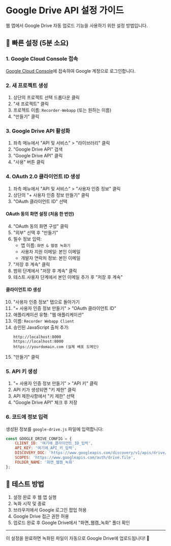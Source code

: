 # Google Drive API 설정 가이드

웹 앱에서 Google Drive 자동 업로드 기능을 사용하기 위한 설정 방법입니다.

## 🚀 빠른 설정 (5분 소요)

### 1. Google Cloud Console 접속
[Google Cloud Console](https://console.cloud.google.com/)에 접속하여 Google 계정으로 로그인합니다.

### 2. 새 프로젝트 생성
1. 상단의 프로젝트 선택 드롭다운 클릭
2. "새 프로젝트" 클릭  
3. 프로젝트 이름: `Recorder-Webapp` (또는 원하는 이름)
4. "만들기" 클릭

### 3. Google Drive API 활성화
1. 좌측 메뉴에서 "API 및 서비스" > "라이브러리" 클릭
2. "Google Drive API" 검색
3. "Google Drive API" 클릭
4. "사용" 버튼 클릭

### 4. OAuth 2.0 클라이언트 ID 생성
1. 좌측 메뉴에서 "API 및 서비스" > "사용자 인증 정보" 클릭
2. 상단의 "+ 사용자 인증 정보 만들기" 클릭
3. "OAuth 클라이언트 ID" 선택

#### OAuth 동의 화면 설정 (처음 한 번만)
4. "OAuth 동의 화면 구성" 클릭
5. "외부" 선택 후 "만들기"
6. 필수 정보 입력:
   - 앱 이름: `화면 & 웹캠 녹화기`
   - 사용자 지원 이메일: 본인 이메일
   - 개발자 연락처 정보: 본인 이메일
7. "저장 후 계속" 클릭
8. 범위 단계에서 "저장 후 계속" 클릭
9. 테스트 사용자 단계에서 본인 이메일 추가 후 "저장 후 계속"

#### 클라이언트 ID 생성
10. "사용자 인증 정보" 탭으로 돌아가기
11. "+ 사용자 인증 정보 만들기" > "OAuth 클라이언트 ID"
12. 애플리케이션 유형: "웹 애플리케이션"
13. 이름: `Recorder Webapp Client`
14. 승인된 JavaScript 출처 추가:
    ```
    http://localhost:8000
    https://localhost:8000
    https://yourdomain.com (실제 배포 도메인)
    ```
15. "만들기" 클릭

### 5. API 키 생성
1. "+ 사용자 인증 정보 만들기" > "API 키" 클릭
2. API 키가 생성되면 "키 제한" 클릭
3. API 제한사항에서 "키 제한" 선택
4. "Google Drive API" 체크 후 저장

### 6. 코드에 정보 입력

생성된 정보를 `google-drive.js` 파일에 입력합니다:

```javascript
const GOOGLE_DRIVE_CONFIG = {
    CLIENT_ID: '여기에_클라이언트_ID_입력',
    API_KEY: '여기에_API_키_입력',
    DISCOVERY_DOC: 'https://www.googleapis.com/discovery/v1/apis/drive/v3/rest',
    SCOPES: 'https://www.googleapis.com/auth/drive.file',
    FOLDER_NAME: '화면_웹캠_녹화'
};
```

## 🔧 테스트 방법

1. 설정 완료 후 웹 앱 실행
2. 녹화 시작 및 종료
3. 브라우저에서 Google 로그인 팝업 허용
4. Google Drive 접근 권한 허용
5. 업로드 완료 후 Google Drive에서 "화면_웹캠_녹화" 폴더 확인

---

이 설정을 완료하면 녹화된 파일이 자동으로 Google Drive에 업로드됩니다! 🎉